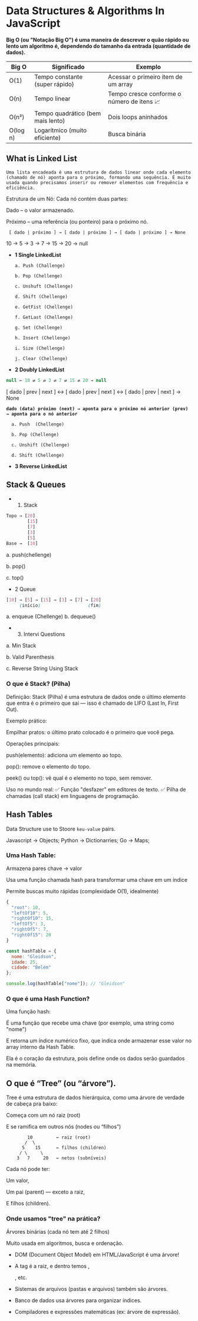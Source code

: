 # Data Structures & Algorithms In JavaScript

**Big O (ou "Notação Big O") é uma maneira de descrever o quão rápido ou lento um algoritmo é, dependendo do tamanho da entrada (quantidade de dados).**

<table>
  <thead>
    <tr>
      <th>Big O</th>
      <th>Significado</th>
      <th>Exemplo</th>
    </tr>
  </thead>
  <tbody>
    <tr>
      <td>O(1)</td>
      <td>Tempo constante (super rápido)</td>
      <td>Acessar o primeiro item de um array</td>
    </tr>
    <tr>
      <td>O(n)</td>
      <td>Tempo linear</td>
      <td>Tempo cresce conforme o número de itens 📈</td>
    </tr>
    <tr>
      <td>O(n²)</td>
      <td>Tempo quadrático (bem mais lento)</td>
      <td>Dois loops aninhados</td>
    </tr>
    <tr>
      <td>O(log n)</td>
      <td>Logarítmico (muito eficiente)</td>
      <td>Busca binária</td>
    </tr>
  </tbody>
</table>

## What is Linked List

``Uma lista encadeada é uma estrutura de dados linear onde cada elemento (chamado de nó) aponta para o próximo, formando uma sequência. É muito usada quando precisamos inserir ou remover elementos com frequência e eficiência.``

Estrutura de um Nó:
Cada nó contém duas partes:

Dado – o valor armazenado.

Próximo – uma referência (ou ponteiro) para o próximo nó.

```marckdow
 [ dado | próximo ] → [ dado | próximo ] → [ dado | próximo ] → None
```

10 → 5 → 3 → 7 → 15 → 20 → null



- **1 Single LinkedList**

      a. Push (Challenge)

      b. Pop (Chellenge)

      c. Unshuft (Chellenge)

      d. Shift (Chellenge)

      e. GetFist (Chellenge)

      f. GetLast (Chellenge)

      g. Set (Chellenge)
      
      h. Insert (Chellenge)

      i. Size (Chellenge)

      j. Clear (Chellenge)

- **2  Doubly LinkedList**

```csharp
null ← 10 ⇄ 5 ⇄ 3 ⇄ 7 ⇄ 15 ⇄ 20 → null
```
[ dado | prev | next ] <-> [ dado | prev | next ] <-> [ dado | prev | next ] -> None


**``dado (data)
próximo (next) → aponta para o próximo nó
anterior (prev) → aponta para o nó anterior``**

      a. Push  (Chellenge)

      b. Pop (Chellenge)

      c. Unshift (Chellenge)

      d. Shift (Chellenge)

-  **3 Reverse LinkedList**

## Stack & Queues

- 1. Stack

```css
Topo → [20]
        [15]
        [7]
        [3]
        [5]
Base →  [10]
```

a. push(chellenge)

b. pop()

c. top()

- 2 Queue

```scss
[10] → [5] → [15] → [3] → [7] → [20]
     (início)                  (fim)
```

 a. enqueue (Chellenge) 
 b. dequeue()

- 3. Intervi Questions

a. Min Stack

b. Valid Parenthesis

c. Reverse String Using Stack

### O que é Stack? (Pilha)

Definição:
Stack (Pilha) é uma estrutura de dados onde o último elemento que entra é o primeiro que sai — isso é chamado de LIFO (Last In, First Out).

Exemplo prático:

Empilhar pratos: o último prato colocado é o primeiro que você pega.

Operações principais:

push(elemento): adiciona um elemento ao topo.

pop(): remove o elemento do topo.

peek() ou top(): vê qual é o elemento no topo, sem remover.

Uso no mundo real:
✅ Função "desfazer" em editores de texto.
✅ Pilha de chamadas (call stack) em linguagens de programação.

## Hash Tables

Data  Structure  use to  Stoore ``keu-value`` pairs.

Javascript -> Objects;
Python -> Dictionarries;
Go -> Maps;

###  Uma Hash Table:

Armazena pares chave → valor

Usa uma função chamada hash para transformar uma chave em um índice

Permite buscas muito rápidas (complexidade O(1), idealmente)

```js
{
  "root": 10,
  "leftOf10": 5,
  "rightOf10": 15,
  "leftOf5": 3,
  "rightOf5": 7,
  "rightOf15": 20
}
```

```javascript
const hashTable = {
  nome: "Gleidson",
  idade: 25,
  cidade: "Belém"
};

console.log(hashTable["nome"]); // "Gleidson"
```
### O que é uma Hash Function?
Uma função hash:

É uma função que recebe uma chave (por exemplo, uma string como "nome")

E retorna um índice numérico fixo, que indica onde armazenar esse valor no array interno da Hash Table.

Ela é o coração da estrutura, pois define onde os dados serão guardados na memória.

## O que é “Tree” (ou “árvore”).
Tree é uma estrutura de dados hierárquica, como uma árvore de verdade de cabeça pra baixo:

Começa com um nó raiz (root)

E se ramifica em outros nós (nodes ou “filhos”)

```markdow
        10         ← raiz (root)
       /  \
      5    15      ← filhos (children)
     / \     \
    3   7     20   ← netos (subníveis)
```
Cada nó pode ter:

Um valor,

Um pai (parent) — exceto a raiz,

E filhos (children).

### **Onde usamos "tree" na prática?**

Árvores binárias (cada nó tem até 2 filhos)

Muito usada em algoritmos, busca e ordenação.

-  DOM (Document Object Model) em HTML/JavaScript é uma árvore!

- A tag <html> é a raiz, e dentro temos <body>, <div>, etc.

- Sistemas de arquivos (pastas e arquivos) também são árvores.

- Banco de dados usa árvores para organizar índices.

- Compiladores e expressões matemáticas (ex: árvore de expressão).